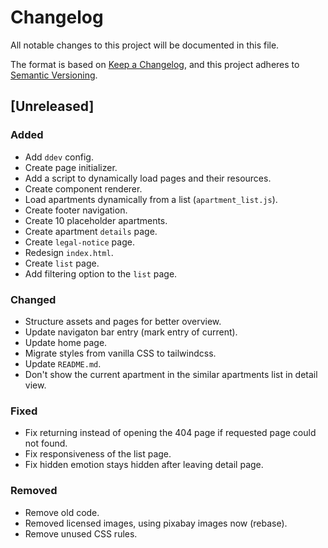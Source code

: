 # Changelog
All notable changes to this project will be documented in this file.

The format is based on [Keep a Changelog](https://keepachangelog.com/en/1.0.0/),
and this project adheres to [Semantic Versioning](https://semver.org/spec/v2.0.0.html).

## [Unreleased]
### Added
* Add `ddev` config.
* Create page initializer.
* Add a script to dynamically load pages and their resources.
* Create component renderer.
* Load apartments dynamically from a list (`apartment_list.js`).
* Create footer navigation.
* Create 10 placeholder apartments.
* Create apartment `details` page.
* Create `legal-notice` page.
* Redesign `index.html`.
* Create `list` page.
* Add filtering option to the `list` page.

### Changed
* Structure assets and pages for better overview.
* Update navigaton bar entry (mark entry of current).
* Update home page.
* Migrate styles from vanilla CSS to tailwindcss.
* Update `README.md`.
* Don't show the current apartment in the similar apartments list in detail view.

### Fixed
* Fix returning instead of opening the 404 page if requested page could not found.
* Fix responsiveness of the list page.
* Fix hidden emotion stays hidden after leaving detail page.

### Removed
* Remove old code.
* Removed licensed images, using pixabay images now (rebase).
* Remove unused CSS rules.

<!-- [Unreleased]: https://github.com/NoelClick/wp-bnb/compare/v0.1.0...HEAD -->
<!-- [0.1.0]: https://github.com/NoelClick/wp-bnb/releases/tag/v0.1.0 -->

